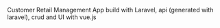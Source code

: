 Customer Retail Management App build with Laravel, api (generated with laravel), crud and UI with vue.js
